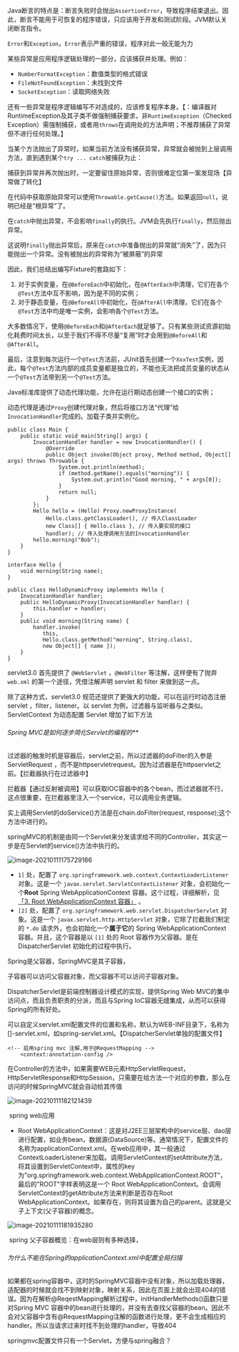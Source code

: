 

Java断言的特点是：断言失败时会抛出`AssertionError`，导致程序结束退出。因此，断言不能用于可恢复的程序错误，只应该用于开发和测试阶段。JVM默认关闭断言指令。

`Error`和`Exception`，`Error`表示严重的错误，程序对此一般无能为力

某些异常是应用程序逻辑处理的一部分，应该捕获并处理。例如：

- `NumberFormatException`：数值类型的格式错误
- `FileNotFoundException`：未找到文件
- `SocketException`：读取网络失败



还有一些异常是程序逻辑编写不对造成的，应该修复程序本身。【：编译器对RuntimeException及其子类不做强制捕获要求，非`RuntimeException`（Checked Exception）需强制捕获，或者用`throws`在调用处的方法声明；不推荐捕获了异常但不进行任何处理。】

当某个方法抛出了异常时，如果当前方法没有捕获异常，异常就会被抛到上层调用方法，直到遇到某个`try ... catch`被捕获为止：

捕获到异常并再次抛出时，一定要留住原始异常，否则很难定位第一案发现场【异常做了转化】

在代码中获取原始异常可以使用`Throwable.getCause()`方法。如果返回`null`，说明已经是“根异常”了。

在`catch`中抛出异常，不会影响`finally`的执行。JVM会先执行`finally`，然后抛出异常。

这说明`finally`抛出异常后，原来在`catch`中准备抛出的异常就“消失”了，因为只能抛出一个异常。没有被抛出的异常称为“被屏蔽”的异常



因此，我们总结出编写Fixture的套路如下：

1. 对于实例变量，在`@BeforeEach`中初始化，在`@AfterEach`中清理，它们在各个`@Test`方法中互不影响，因为是不同的实例；
2. 对于静态变量，在`@BeforeAll`中初始化，在`@AfterAll`中清理，它们在各个`@Test`方法中均是唯一实例，会影响各个`@Test`方法。

大多数情况下，使用`@BeforeEach`和`@AfterEach`就足够了。只有某些测试资源初始化耗费时间太长，以至于我们不得不尽量“复用”时才会用到`@BeforeAll`和`@AfterAll`。

最后，注意到每次运行一个`@Test`方法前，JUnit首先创建一个`XxxTest`实例，因此，每个`@Test`方法内部的成员变量都是独立的，不能也无法把成员变量的状态从一个`@Test`方法带到另一个`@Test`方法。



Java标准库提供了动态代理功能，允许在运行期动态创建一个接口的实例；

动态代理是通过`Proxy`创建代理对象，然后将接口方法“代理”给`InvocationHandler`完成的。加载子类并实例化。

```
public class Main {
    public static void main(String[] args) {
        InvocationHandler handler = new InvocationHandler() {
            @Override
            public Object invoke(Object proxy, Method method, Object[] args) throws Throwable {
                System.out.println(method);
                if (method.getName().equals("morning")) {
                    System.out.println("Good morning, " + args[0]);
                }
                return null;
            }
        };
        Hello hello = (Hello) Proxy.newProxyInstance(
            Hello.class.getClassLoader(), // 传入ClassLoader
            new Class[] { Hello.class }, // 传入要实现的接口
            handler); // 传入处理调用方法的InvocationHandler
        hello.morning("Bob");
    }
}

interface Hello {
    void morning(String name);
}

public class HelloDynamicProxy implements Hello {
    InvocationHandler handler;
    public HelloDynamicProxy(InvocationHandler handler) {
        this.handler = handler;
    }
    public void morning(String name) {
        handler.invoke(
           this,
           Hello.class.getMethod("morning", String.class),
           new Object[] { name });
    }
}
```

servlet3.0 首先提供了 `@WebServlet` ，`@WebFilter` 等注解，这样便有了抛弃 `web.xml` 的第一个途径，凭借注解声明 servlet 和 filter 来做到这一点。

除了这种方式，servlet3.0 规范还提供了更强大的功能，可以在运行时动态注册 servlet ，filter，listener。以 servlet 为例，过滤器与监听器与之类似。ServletContext 为动态配置 Servlet 增加了如下方法

###### Spring MVC是如何逐步简化Servlet的编程的**



过滤器的触发时机是容器后，servlet之前，所以过滤器的doFilter的入参是ServletRequest ，而不是httpservletrequest。因为过滤器是在httpservlet之前。【拦截器执行在过滤器中】

拦截器【通过反射被调用】可以获取IOC容器中的各个bean，而过滤器就不行，这点很重要，在拦截器里注入一个service，可以调用业务逻辑。

实上调用Servlet的doService()方法是在chain.doFilter(request, response);这个方法中进行的。

springMVC的机制是由同一个Servlet来分发请求给不同的Controller，其实这一步是在Servlet的service()方法中执行的。



![image-20210111175729186](https://gitee.com/workerbo/gallery/raw/master/2020/image-20210111175729186.png)



- `1]` 处，配置了 `org.springframework.web.context.ContextLoaderListener` 对象。这是一个 `javax.servlet.ServletContextListener` 对象，会初始化一个**Root** Spring WebApplicationContext 容器。这个过程，详细解析，见 [「3. Root WebApplicationContext 容器」](http://svip.iocoder.cn/Spring-MVC/context-init-Root-WebApplicationContext/#) 。
- `[2]` 处，配置了 `org.springframework.web.servlet.DispatcherServlet` 对象。这是一个 `javax.servlet.http.HttpServlet` 对象，它除了拦截我们制定的 `*.do` 请求外，也会初始化一个**属于它**的 Spring WebApplicationContext 容器。并且，这个容器是以 `[1]` 处的 Root 容器作为父容器。是在 DispatcherServlet 初始化的过程中执行。

Spring是父容器，SpringMVC是其子容器，

子容器可以访问父容器对象，而父容器不可以访问子容器对象。

DispatcherServlet是前端控制器设计模式的实现，提供Spring Web MVC的集中访问点，而且负责职责的分派，而且与Spring IoC容器无缝集成，从而可以获得Spring的所有好处。

可以自定义servlet.xml配置文件的位置和名称，默认为WEB-INF目录下，名称为[<servlet-name>]-servlet.xml，如spring-servlet.xml。【DispatcherServlet单独的配置文件】

```
<!-- 启用spring mvc 注解,用于@RequestMapping -->
    <context:annotation-config />
```

在Controller的方法中，如果需要WEB元素HttpServletRequest，HttpServletResponse和HttpSession，只需要在给方法一个对应的参数，那么在访问的时候SpringMVC就会自动给其传值

![image-20210111182121439](https://gitee.com/workerbo/gallery/raw/master/2020/image-20210111182121439.png)

​                                                                                      spring  web应用

- Root WebApplicationContext：这是对J2EE三层架构中的service层、dao层进行配置，如业务bean，数据源(DataSource)等。通常情况下，配置文件的名称为applicationContext.xml。在web应用中，其一般通过ContextLoaderListener来加载。调用ServletContext的setAttribute方法，将其设置到ServletContext中，属性的key为”org.springframework.web.context.WebApplicationContext.ROOT”，最后的”ROOT"字样表明这是一个 Root WebApplicationContext。会调用ServletContext的getAttribute方法来判断是否存在Root WebApplicationContext。如果存在，则将其设置为自己的parent。这就是父子上下文(父子容器)的概念。

![image-20210111181935280](https://gitee.com/workerbo/gallery/raw/master/2020/image-20210111181935280.png)

​                                                     spring 父子容器概览：在web层则有多种选择，



###### 为什么不能在Spring的applicationContext.xml中配置全局扫描

如果都在spring容器中，这时的SpringMVC容器中没有对象，所以加载处理器，适配器的时候就会找不到映射对象，映射关系，因此在页面上就会出现404的错误。因为在解析@ReqestMapping解析过程中，initHandlerMethods()函数只是对Spring MVC 容器中的bean进行处理的，并没有去查找父容器的bean。因此不会对父容器中含有@RequestMapping注解的函数进行处理，更不会生成相应的handler。所以当请求过来时找不到处理的handler，导致404

springmvc配置文件只有一个Servlet，方便与spring融合？